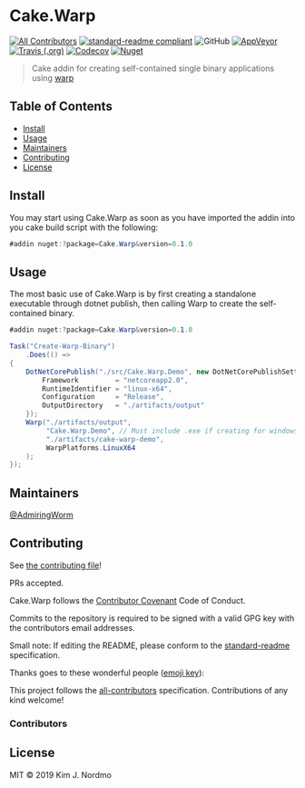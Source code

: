 # Cake.Warp

[![All Contributors](https://img.shields.io/badge/all_contributors-0-orange.svg?style=flat-square)](#contributors)
[![standard-readme compliant](https://img.shields.io/badge/standard--readme-OK-green.svg?style=flat-square)](https://github.com/RichardLitt/standard-readme)
![GitHub](https://img.shields.io/github/license/cake-contrib/Cake.Warp.svg?style=flat-square)
[![AppVeyor](https://img.shields.io/appveyor/ci/cakecontrib/cake-warp.svg?logo=AppVeyor&style=flat-square)](https://ci.appveyor.com/project/cakecontrib/cake-warp)
[![Travis (.org)](https://img.shields.io/travis/cake-contrib/Cake.Warp.svg?logo=travis&style=flat-square)](https://travis-ci.org/cake-contrib/Cake.Warp)
[![Codecov](https://img.shields.io/codecov/c/github/cake-contrib/Cake.Warp.svg?logo=codecov&style=flat-square)](https://codecov.io/gh/cake-contrib/Cake.Warp)
[![Nuget](https://img.shields.io/nuget/v/Cake.Warp.svg?logo=nuget&style=flat-square)](https://nuget.org/packages/Cake.Warp)

> Cake addin for creating self-contained single binary applications using [warp](https://github.com/dgiagio/warp)

## Table of Contents

- [Install](#install)
- [Usage](#usage)
- [Maintainers](#maintainers)
- [Contributing](#contributing)
- [License](#license)

## Install

You may start using Cake.Warp as soon as you have imported the addin into you cake build script with the following:

```cs
#addin nuget:?package=Cake.Warp&version=0.1.0
```

## Usage

The most basic use of Cake.Warp is by first creating a standalone
executable through dotnet publish, then calling Warp to create the self-contained binary.

```cs
#addin nuget:?package=Cake.Warp&version=0.1.0

Task("Create-Warp-Binary")
    .Does(() =>
{
    DotNetCorePublish("./src/Cake.Warp.Demo", new DotNetCorePublishSettings {
        Framework         = "netcoreapp2.0",
        RuntimeIdentifier = "linux-x64",
        Configuration     = "Release",
        OutputDirectory   = "./artifacts/output"
    });
    Warp("./artifacts/output",
         "Cake.Warp.Demo", // Must include .exe if creating for windows
         "./artifacts/cake-warp-demo",
         WarpPlatforms.LinuxX64
    );
});
```

## Maintainers

[@AdmiringWorm](https://github.com/AdmiringWorm)

## Contributing

See [the contributing file](CONTRIBUTING.md)!

PRs accepted.

Cake.Warp follows the [Contributor Covenant](https://www.contributor-covenant.org/version/1/4/code-of-conduct) Code of Conduct.

Commits to the repository is required to be signed with a valid GPG key with the contributors email addresses.

Small note: If editing the README, please conform to the [standard-readme](https://github.com/RichardLitt/standard-readme) specification.

Thanks goes to these wonderful people ([emoji key](https://allcontributors.org/docs/en/emoji-key)):

This project follows the [all-contributors](https://github.com/all-contributors/all-contributors) specification. Contributions of any kind welcome!

### Contributors

<!-- ALL-CONTRIBUTORS-LIST:START - Do not remove or modify this section -->
<!-- prettier-ignore -->
<!-- ALL-CONTRIBUTORS-LIST:END -->

## License

MIT © 2019 Kim J. Nordmo
